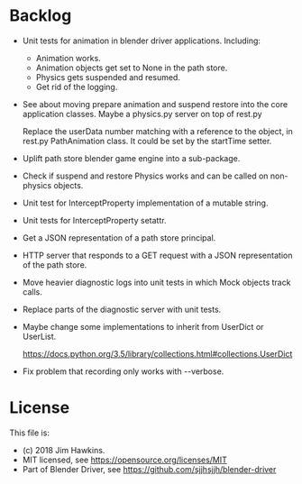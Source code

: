 Backlog
=======

-   Unit tests for animation in blender driver applications. Including:

    -   Animation works.
    -   Animation objects get set to None in the path store.
    -   Physics gets suspended and resumed.
    -   Get rid of the logging.

-   See about moving prepare animation and suspend restore into the core
    application classes. Maybe a physics.py server on top of rest.py
    
    Replace the userData number matching with a reference to the object, in
    rest.py PathAnimation class. It could be set by the startTime setter.
    
-   Uplift path store blender game engine into a sub-package.

-   Check if suspend and restore Physics works and can be called on non-physics
    objects.

-   Unit test for InterceptProperty implementation of a mutable string.

-   Unit tests for InterceptProperty setattr.

-   Get a JSON representation of a path store principal.

-   HTTP server that responds to a GET request with a JSON representation of the
    path store.

-   Move heavier diagnostic logs into unit tests in which Mock objects track
    calls.

-   Replace parts of the diagnostic server with unit tests.

-   Maybe change some implementations to inherit from UserDict or UserList.

    https://docs.python.org/3.5/library/collections.html#collections.UserDict

-   Fix problem that recording only works with --verbose.

License
=======
This file is:  

-   (c) 2018 Jim Hawkins.
-   MIT licensed, see https://opensource.org/licenses/MIT
-   Part of Blender Driver, see https://github.com/sjjhsjjh/blender-driver
